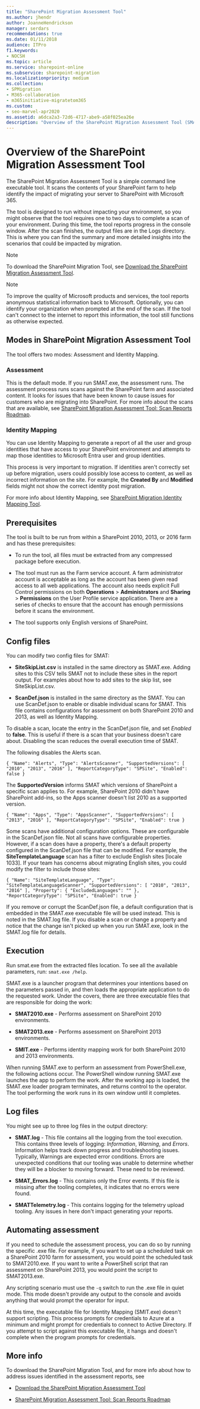 ```yaml
---
title: "SharePoint Migration Assessment Tool"
ms.author: jhendr
author: JoanneHendrickson
manager: serdars
recommendations: true
ms.date: 01/11/2018
audience: ITPro
f1.keywords:
- NOCSH
ms.topic: article
ms.service: sharepoint-online
ms.subservice: sharepoint-migration
ms.localizationpriority: medium
ms.collection:
- SPMigration
- M365-collaboration
- m365initiative-migratetom365
ms.custom:
- seo-marvel-apr2020
ms.assetid: a6dca2a3-72d6-4717-abe9-a58f025ea26e
description: "Overview of the SharePoint Migration Assessment Tool (SMAT). A tool that helps identify the impact of migrating your server to SharePoint in Microsoft 365."
---
```


# Overview of the SharePoint Migration Assessment Tool

The SharePoint Migration Assessment Tool is a simple command line executable tool. It scans the contents of your SharePoint farm to help identify the impact of migrating your server to SharePoint with Microsoft 365.
  
The tool is designed to run without impacting your environment, so you might observe that the tool requires one to two days to complete a scan of your environment. During this time, the tool reports progress in the console window. After the scan finishes, the output files are in the Logs directory. This is where you can find the summary and more detailed insights into the scenarios that could be impacted by migration.
  
> [!NOTE]
> To download the SharePoint Migration Tool, see [Download the SharePoint Migration Assessment Tool](https://www.microsoft.com/download/details.aspx?id=53598).
  
> [!NOTE]
> To improve the quality of Microsoft products and services, the tool reports anonymous statistical information back to Microsoft. Optionally, you can identify your organization when prompted at the end of the scan. If the tool can't connect to the internet to report this information, the tool still functions as otherwise expected.

## Modes in SharePoint Migration Assessment Tool

The tool offers two modes: Assessment and Identity Mapping.
  
### Assessment

This is the default mode. If you run SMAT.exe, the assessment runs. The assessment process runs scans against the SharePoint farm and associated content. It looks for issues that have been known to cause issues for customers who are migrating into SharePoint. For more info about the scans that are available, see [SharePoint Migration Assessment Tool: Scan Reports Roadmap](sharepoint-migration-assessment-toolscan-reports-roadmap.md).
  
### Identity Mapping

You can use Identity Mapping to generate a report of all the user and group identities that have access to your SharePoint environment and attempts to map those identities to Microsoft Entra user and group identities.
  
This process is very important to migration. If identities aren't correctly set up before migration, users could possibly lose access to content, as well as incorrect information on the site. For example, the **Created By** and **Modified** fields might not show the correct identity post migration.
  
For more info about Identity Mapping, see [SharePoint Migration Identity Mapping Tool](sharepoint-migration-identity-mapping-tool.md).
  
## Prerequisites

The tool is built to be run from within a SharePoint 2010, 2013, or 2016 farm and has these prerequisites:
  
- To run the tool, all files must be extracted from any compressed package before execution.
    
- The tool must run as the Farm service account. A farm administrator account is acceptable as long as the account has been given read access to all web applications. The account also needs explicit Full Control permissions on both **Operations** > **Administrators** and **Sharing** > **Permissions** on the User Profile service application. There are a series of checks to ensure that the account has enough permissions before it scans the environment.

- The tool supports only English versions of SharePoint.
    
## Config files

You can modify two config files for SMAT:

-  **SiteSkipList.csv** is installed in the same directory as SMAT.exe. Adding sites to this CSV tells SMAT not to include these sites in the report output. For examples about how to add sites to the skip list, see SiteSkipList.csv. 
  
 - **ScanDef.json** is installed in the same directory as the SMAT. You can use ScanDef.json to enable or disable individual scans for SMAT. This file contains configurations for assessment on both SharePoint 2010 and 2013, as well as Identity Mapping. 
  
To disable a scan, locate the entry in the ScanDef.json file, and set  *Enabled*  to **false**. This is useful if there is a scan that your business doesn't care about. Disabling the scan reduces the overall execution time of SMAT.
  
The following disables the Alerts scan.
 
`{ "Name": "Alerts", "Type": "AlertsScanner", "SupportedVersions": [ "2010", "2013", "2016" ], "ReportCategoryType": "SPSite", "Enabled": false }`
  
The **SupportedVersion** informs SMAT which versions of SharePoint a specific scan applies to. For example, SharePoint 2010 didn't have SharePoint add-ins, so the Apps scanner doesn't list 2010 as a supported version.
  
`{ "Name": "Apps", "Type": "AppsScanner", "SupportedVersions": [ "2013", "2016" ], "ReportCategoryType": "SPSite", "Enabled": true }`
  
Some scans have additional configuration options. These are configurable in the ScanDef.json file. Not all scans have configurable properties. However, if a scan does have a property, there's a default property configured in the ScanDef.json file that can be modified. For example, the **SiteTemplateLanguage** scan has a filter to exclude English sites [locale 1033]. If your team has concerns about migrating English sites, you could modify the filter to include those sites:
  
`{ "Name": "SiteTemplateLanguage", "Type": "SiteTemplateLanguageScanner", "SupportedVersions": [ "2010", "2013", "2016" ], "Property": { "ExcludedLanguages": "" }, "ReportCategoryType": "SPSite", "Enabled": true }`
  
If you remove or corrupt the ScanDef.json file, a default configuration that is embedded in the SMAT.exe executable file will be used instead. This is noted in the SMAT.log file. If you disable a scan or change a property and notice that the change isn't picked up when you run SMAT.exe, look in the SMAT.log file for details.
  
## Execution

Run smat.exe from the extracted files location. To see all the available parameters, run: `smat.exe /help`.
  
SMAT.exe is a launcher program that determines your intentions based on the parameters passed in, and then loads the appropriate application to do the requested work. Under the covers, there are three executable files that are responsible for doing the work:
  
- **SMAT2010.exe** - Performs assessment on SharePoint 2010 environments.
    
- **SMAT2013.exe** - Performs assessment on SharePoint 2013 environments.
    
- **SMIT.exe** - Performs identity mapping work for both SharePoint 2010 and 2013 environments.
    
When running SMAT.exe to perform an assessment from PowerShell.exe, the following actions occur. The PowerShell window running SMAT.exe launches the app to perform the work. After the working app is loaded, the SMAT.exe loader program terminates, and returns control to the operator. The tool performing the work runs in its own window until it completes.
  
## Log files

You might see up to three log files in the output directory:
  
- **SMAT.log** - This file contains all the logging from the tool execution. This contains three levels of logging: *Information*, *Warning*, and *Errors*. Information helps track down progress and troubleshooting issues. Typically, Warnings are expected error conditions. Errors are unexpected conditions that our tooling was unable to determine whether they will be a blocker to moving forward. These need to be reviewed. 
    
- **SMAT_Errors.log** - This contains only the Error events. If this file is missing after the tooling completes, it indicates that no errors were found. 
    
- **SMATTelemetry.log** - This contains logging for the telemetry upload tooling. Any issues in here don't impact generating your reports. 
    
## Automating assessment

If you need to schedule the assessment process, you can do so by running the specific .exe file. For example, if you want to set up a scheduled task on a SharePoint 2010 farm for assessment, you would point the scheduled task to SMAT2010.exe. If you want to write a PowerShell script that ran assessment on SharePoint 2013, you would point the script to SMAT2013.exe.
  
Any scripting scenario must use the `-q` switch to run the .exe file in quiet mode. This mode doesn't provide any output to the console and avoids anything that would prompt the operator for input.
  
At this time, the executable file for Identity Mapping (SMIT.exe) doesn't support scripting. This process prompts for credentials to Azure at a minimum and might prompt for credentials to connect to Active Directory. If you attempt to script against this executable file, it hangs and doesn't complete when the program prompts for credentials.
  
## More info

To download the SharePoint Migration Tool, and for more info about how to address issues identified in the assessment reports, see
  
- [Download the SharePoint Migration Assessment Tool ](https://www.microsoft.com/download/details.aspx?id=53598)
    
- [SharePoint Migration Assessment Tool: Scan Reports Roadmap](sharepoint-migration-assessment-toolscan-reports-roadmap.md)
